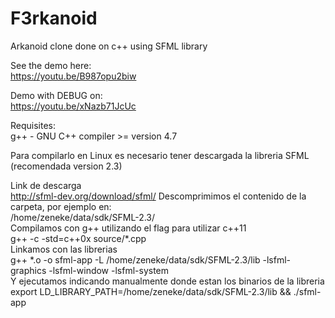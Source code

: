 F3rkanoid
=========

Arkanoid clone done on c++ using SFML library

See the demo here:  
https://youtu.be/B987opu2biw

Demo with DEBUG on:  
https://youtu.be/xNazb71JcUc

Requisites:  
g++ - GNU C++ compiler >= version 4.7

Para compilarlo en Linux es necesario tener descargada la libreria SFML (recomendada version 2.3)

Link de descarga  
http://sfml-dev.org/download/sfml/
Descomprimimos el contenido de la carpeta, por ejemplo en:  
/home/zeneke/data/sdk/SFML-2.3/  
Compilamos con g++ utilizando el flag para utilizar c++11  
g++ -c -std=c++0x source/*.cpp   
Linkamos con las librerias  
g++ *.o -o sfml-app -L /home/zeneke/data/sdk/SFML-2.3/lib -lsfml-graphics -lsfml-window -lsfml-system  
Y ejecutamos indicando manualmente donde estan los binarios de la libreria  
export LD_LIBRARY_PATH=/home/zeneke/data/sdk/SFML-2.3/lib && ./sfml-app  

